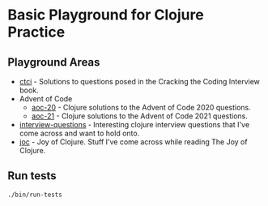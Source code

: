 # Basic Playground for Clojure Practice  

## Playground Areas
  * [ctci](src/ctci) - Solutions to questions posed in the Cracking the Coding Interview book.  
  * Advent of Code
    * [aoc-20](src/aoc_20) - Clojure solutions to the Advent of Code 2020 questions.
    * [aoc-21](src/aoc_21) - Clojure solutions to the Advent of Code 2021 questions.
  * [interview-questions](src/interview_questions) - Interesting clojure interview questions that I've come across and want to hold onto.
  * [joc](src/joc) - Joy of Clojure. Stuff I've come across while reading The Joy of Clojure.

## Run tests
```
./bin/run-tests
```